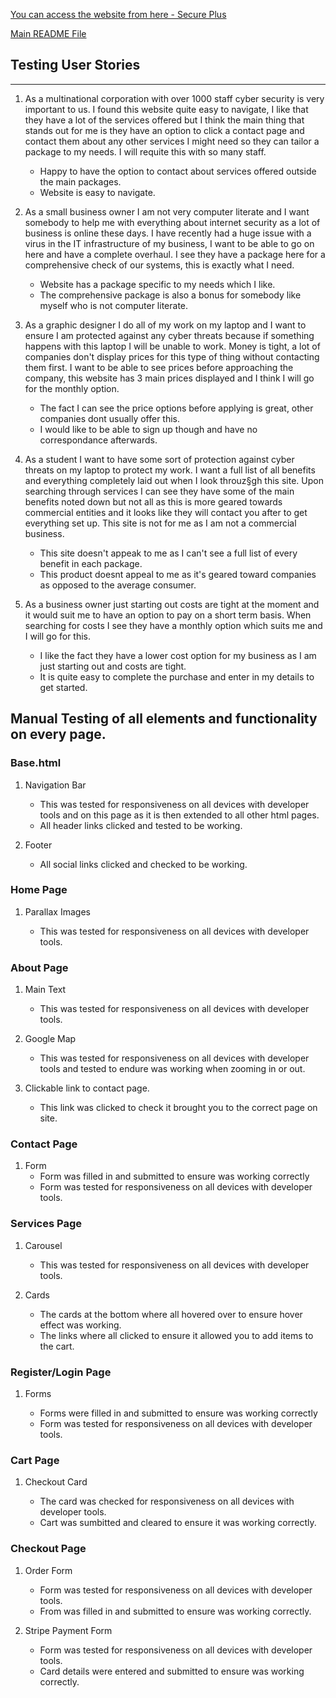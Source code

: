 [You can access the website from here - Secure Plus](https://secure-plus.herokuapp.com/)

[Main README File](https://github.com/LiamD88/secure_plus/blob/master/README.md)

## Testing User Stories
---

1. As a multinational corporation with over 1000 staff cyber security is very important to us. I found this website quite easy to navigate, I like that they have a lot of the services offered but I think the main thing that stands out for me is they have an option to click a contact page and contact them about any other services I might need so they can tailor a package to my needs. I will requite this with so many staff.

    * Happy to have the option to contact about services offered outside the main packages.
    * Website is easy to navigate.

2. As a small business owner I am not very computer literate and I want somebody to help me with everything about internet security as a lot of business is online these days. I have recently had a huge issue with a virus in the IT infrastructure of my business, I want to be able to go on here and have a complete overhaul. I see they have a package here for a comprehensive check of our systems, this is exactly what I need.

    * Website has a package specific to my needs which I like.
    * The comprehensive package is also a bonus for somebody like myself who is not computer literate.

3. As a graphic designer I do all of my work on my laptop and I want to ensure I am protected against any cyber threats because if something happens with this laptop I will be unable to work. Money is tight, a lot of companies don't display prices for this type of thing without contacting them first. I want to be able to see prices before approaching the company, this website has 3 main prices displayed and I think I will go for the monthly option.
    
    * The fact I can see the price options before applying is great, other companies dont usually offer this.
    * I would like to be able to sign up though and have no correspondance afterwards.

4. As a student I want to have some sort of protection against cyber threats on my laptop to protect my work. I want a full list of all benefits and everything completely laid out when I look throuz§gh this site. Upon searching through services I can see they have some of the main benefits noted down but not all as this is more geared towards commercial entities and it looks like they will contact you after to get everything set up. This site is not for me as I am not a commercial business.
   
    * This site doesn't appeak to me as I can't see a full list of every benefit in each package.
    * This product doesnt appeal to me as it's geared toward companies as opposed to the average consumer.

5. As a business owner just starting out costs are tight at the moment and it would suit me to have an option to pay on a short term basis. When searching for costs I see they have a monthly option which suits me and I will go for this.
   
    * I like the fact they have a lower cost option for my business as I am just starting out and costs are tight.
    * It is quite easy to complete the purchase and enter in my details to get started.



## Manual Testing of all elements and functionality on every page.


### Base.html

1. Navigation Bar 
   
    * This was tested for responsiveness on all devices with developer tools and on this page as it is then extended to all other html pages.
    * All header links clicked and tested to be working.

2. Footer 
    
    * All social links clicked and checked to be working.
### Home Page

1. Parallax Images

    * This was tested for responsiveness on all devices with developer tools.
  
### About Page

1. Main Text 

   * This was tested for responsiveness on all devices with developer tools.

2. Google Map 
   
   * This was tested for responsiveness on all devices with developer tools and tested to endure was working when zooming in or out.

3. Clickable link to contact page.

    * This link was clicked to check it brought you to the correct page on site.

### Contact Page

1. Form 
      * Form was filled in and submitted to ensure was working correctly
      * Form was tested for responsiveness on all devices with developer tools.


### Services Page
   
   1. Carousel
   
      * This was tested for responsiveness on all devices with developer tools.

   2. Cards
 
       * The cards at the bottom where all hovered over to ensure hover effect was working.
       *  The links where all clicked to ensure it allowed you to add items to the cart.

### Register/Login Page

   1. Forms
   
      * Forms were filled in and submitted to ensure was working correctly
      * Form was tested for responsiveness on all devices with developer tools.

### Cart Page
   
   1. Checkout Card
       
        * The card was checked for responsiveness on all devices with developer tools.
        * Cart was sumbitted and cleared to ensure it was working correctly.

### Checkout Page
   
   1. Order Form
        *  Form was tested for responsiveness on all devices with developer tools.
        *  From was filled in and submitted to ensure was working correctly.

   2. Stripe Payment Form  
        *  Form was tested for responsiveness on all devices with developer tools.
        *  Card details were entered and submitted to ensure was working correctly.